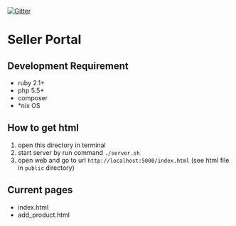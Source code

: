 [![Gitter](https://badges.gitter.im/Laki7877/col-sp-ui.svg)](https://gitter.im/Laki7877/col-sp-ui?utm_source=badge&utm_medium=badge&utm_campaign=pr-badge)
# Seller Portal

## Development Requirement
 * ruby 2.1+
 * php 5.5+
 * composer
 * *nix OS

## How to get html
 1. open this directory in terminal
 2. start server by run command `./server.sh`
 3. open web and go to url `http://localhost:5000/index.html` (see html file in `public` directory)


## Current pages
 * index.html
 * add_product.html
